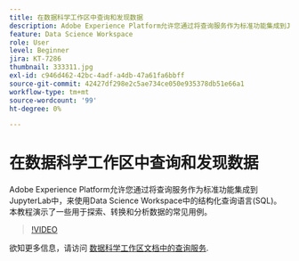 ```yaml
---
title: 在数据科学工作区中查询和发现数据
description: Adobe Experience Platform允许您通过将查询服务作为标准功能集成到JupyterLab中，来使用Data Science Workspace中的结构化查询语言(SQL)。
feature: Data Science Workspace
role: User
level: Beginner
jira: KT-7286
thumbnail: 333311.jpg
exl-id: c946d462-42bc-4adf-a4db-47a61fa6bbff
source-git-commit: 42427df298e2c5ae734ce050e935378db51e66a1
workflow-type: tm+mt
source-wordcount: '99'
ht-degree: 0%

---
```


# 在数据科学工作区中查询和发现数据

Adobe Experience Platform允许您通过将查询服务作为标准功能集成到JupyterLab中，来使用Data Science Workspace中的结构化查询语言(SQL)。 本教程演示了一些用于探索、转换和分析数据的常见用例。

>[!VIDEO](https://video.tv.adobe.com/v/333311)

欲知更多信息，请访问 [数据科学工作区文档中的查询服务](https://experienceleague.adobe.com/docs/experience-platform/data-science-workspace/jupyterlab/query-service.html).